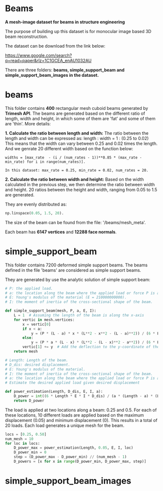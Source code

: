 # Beams
__A  mesh-image dataset for beams in structure engineering__

The purpose of building up this dataset is for monocular image based 3D beam reconstruction.

The dataset can be download from the link below:

https://www.google.com/search?q=read+paper&rlz=1C1GCEA_enAU1032AU

There are three folders: __beams, simple_support_beam and simple_support_beam_images in the dataset.__
# beams
This folder contains __400__ rectangular mesh cuboid beams generated by __Trimesh API__. The beams are generated based on the different ratio of length, width and height, in which some of them are 'fat' and some of them are 'thin'. More details:

__1. Calculate the ratio between length and width:__
The ratio between the length and width can be expressed as:
length : width = 1 : (0.25 to 0.02)
This means that the width can vary between 0.25 and 0.02 times the length.
And we genrate 20 different width based on the function below:

    widths = [max_rate  - (i / (num_rates - 1))**0.85 * (max_rate - min_rate) for i in range(num_rates)].

    In this dataset: max_rate = 0.25, min_rate = 0.02, num_rates = 20. 
    
__2. Calculate the ratio between width and height:__
Based on the width calculated in the previous step, we then determine the ratio between width and height. 20 ratios between the height and width, ranging from 0.05 to 1.5 are generated.

They are evenly distributed as:
```python
np.linspace(0.05, 1.5, 20).
```

The size of the beam can be found from the file: '/beams/mesh_meta'.

Each beam has __6147 vertices__ and __12288 face normals__.  

# simple_support_beam
This folder contains 7200 deformed simple support beams. The beams defined in the file 'beams' are considered as simple support beams.

They are generated by use the analytic solution of simple support beam:

```python
# P: the applied load.
# a: the location along the beam where the applied load or force P is acting. 
# E: Young's modulus of the material (E = 210000000000).
# I: the moment of inertia of the cross-sectional shape of the beam.

def simple_support_beam(mesh, P, a, E, I):
    L = 1  # Assuming the length of the beam is along the x-axis
    for vertic in mesh.vertices:
        x = vertic[0]
        if x < a:
            y = (P * (L - a) * x * (L**2 - x**2 - (L - a)**2)) / (6 * L * E * I)
        else:
            y = (P * a * (L - x) * (L**2 - (L - x)**2 - a**2)) / (6 * L * E * I)
        vertic[1] += y  # Add the deflection to the y-coordinate of the vertex
    return mesh
```

```python
# Length: Length of the beam.
# D_dis: desired displacement.
# E: Young's modulus of the material.
# I: the moment of inertia of the cross-sectional shape of the beam.
# a: the location along the beam where the applied load or force P is acting.
# Estimate the desired applied load given desired displacement

def power_estimation(Length, D_dis, E, I, a):
    D_power = int((6 * Length * E * I * D_dis) / (a * (Length - a) * (Length ** 2 - (Length - a) ** 2 - a ** 2)))
    return D_power
```
The load is applied at two locations along a beam: 0.25 and 0.5. For each of these locations, 10 different loads are applied based on the maximum displacement (0.05) and minimum displacement (0). This results in a total of 20 loads. Each load generates a unique mesh for the beam.

```python
locs = [0.25, 0.50]
num_mesh = 10
for loc in locs:
    D_power_max = power_estimation(Length, 0.05, E, I, loc)
    D_power_min = 0
    step = (D_power_max - D_power_min) // (num_mesh - 1)
    D_powers = [x for x in range(D_power_min, D_power_max, step)]
```


# simple_support_beam_images
